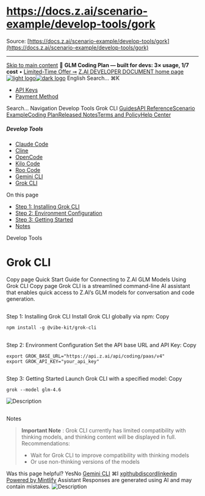 # https://docs.z.ai/scenario-example/develop-tools/gork

Source: [https://docs.z.ai/scenario-example/develop-tools/gork](https://docs.z.ai/scenario-example/develop-tools/gork)

---

[Skip to main content](https://docs.z.ai/scenario-example/develop-tools/gork#content-area)
🚀 **GLM Coding Plan — built for devs: 3× usage, 1/7 cost** • [Limited-Time Offer ➞](https://z.ai/subscribe?utm_campaign=Platform_Ops&_channel_track_key=DaprgHIc)
[Z.AI DEVELOPER DOCUMENT home page![light logo](https://mintcdn.com/zhipu-32152247/B_E8wI-eiNa1QlPV/logo/dark.svg?fit=max&auto=format&n=B_E8wI-eiNa1QlPV&q=85&s=75deefa9dea5bdbc84d4da68885c267f)![dark logo](https://mintcdn.com/zhipu-32152247/B_E8wI-eiNa1QlPV/logo/light.svg?fit=max&auto=format&n=B_E8wI-eiNa1QlPV&q=85&s=c1ecf1af358fa8eeab8c06052337f8f6)](https://z.ai/model-api)
English
Search...
⌘K
  * [API Keys](https://z.ai/manage-apikey/apikey-list)
  * [Payment Method](https://z.ai/manage-apikey/billing)


Search...
Navigation
Develop Tools
Grok CLI
[Guides](https://docs.z.ai/guides/overview/quick-start)[API Reference](https://docs.z.ai/api-reference/introduction)[Scenario Example](https://docs.z.ai/scenario-example/develop-tools/claude)[Coding Plan](https://docs.z.ai/devpack/overview)[Released Notes](https://docs.z.ai/release-notes/new-released)[Terms and Policy](https://docs.z.ai/legal-agreement/privacy-policy)[Help Center](https://docs.z.ai/help/faq)
##### Develop Tools
  * [Claude Code](https://docs.z.ai/scenario-example/develop-tools/claude)
  * [Cline](https://docs.z.ai/scenario-example/develop-tools/cline)
  * [OpenCode](https://docs.z.ai/scenario-example/develop-tools/opencode)
  * [Kilo Code](https://docs.z.ai/scenario-example/develop-tools/kilo)
  * [Roo Code](https://docs.z.ai/scenario-example/develop-tools/roo)
  * [Gemini CLI](https://docs.z.ai/scenario-example/develop-tools/gemini)
  * [Grok CLI](https://docs.z.ai/scenario-example/develop-tools/gork)


On this page
  * [Step 1: Installing Grok CLI](https://docs.z.ai/scenario-example/develop-tools/gork#step-1%3A-installing-grok-cli)
  * [Step 2: Environment Configuration](https://docs.z.ai/scenario-example/develop-tools/gork#step-2%3A-environment-configuration)
  * [Step 3: Getting Started](https://docs.z.ai/scenario-example/develop-tools/gork#step-3%3A-getting-started)
  * [Notes](https://docs.z.ai/scenario-example/develop-tools/gork#notes)


Develop Tools
# Grok CLI
Copy page
Quick Start Guide for Connecting to Z.AI GLM Models Using Grok CLI
Copy page
Grok CLI is a streamlined command-line AI assistant that enables quick access to Z.AI’s GLM models for conversation and code generation.
## 
[​](https://docs.z.ai/scenario-example/develop-tools/gork#step-1%3A-installing-grok-cli)
Step 1: Installing Grok CLI
Install Grok CLI globally via npm:
Copy
```
npm install -g @vibe-kit/grok-cli

```

## 
[​](https://docs.z.ai/scenario-example/develop-tools/gork#step-2%3A-environment-configuration)
Step 2: Environment Configuration
Set the API base URL and API Key:
Copy
```
export GROK_BASE_URL="https://api.z.ai/api/coding/paas/v4"
export GROK_API_KEY="your_api_key"

```

## 
[​](https://docs.z.ai/scenario-example/develop-tools/gork#step-3%3A-getting-started)
Step 3: Getting Started
Launch Grok CLI with a specified model:
Copy
```
grok --model glm-4.6

```

![Description](https://cdn.bigmodel.cn/markdown/1753631674840gemini-4.png?attname=gemini-4.png)
## 
[​](https://docs.z.ai/scenario-example/develop-tools/gork#notes)
Notes
> **Important Note** : Grok CLI currently has limited compatibility with thinking models, and thinking content will be displayed in full. Recommendations:
>   * Wait for Grok CLI to improve compatibility with thinking models
>   * Or use non-thinking versions of the models
> 

Was this page helpful?
YesNo
[Gemini CLI](https://docs.z.ai/scenario-example/develop-tools/gemini)
⌘I
[x](https://x.com/Zai_org)[github](https://github.com/zai-org)[discord](https://discord.gg/QR7SARHRxK)[linkedin](https://www.linkedin.com/company/zdotai/)
[Powered by Mintlify](https://mintlify.com?utm_campaign=poweredBy&utm_medium=referral&utm_source=zhipu-32152247)
Assistant
Responses are generated using AI and may contain mistakes.
![Description](https://cdn.bigmodel.cn/markdown/1753631674840gemini-4.png?attname=gemini-4.png)
